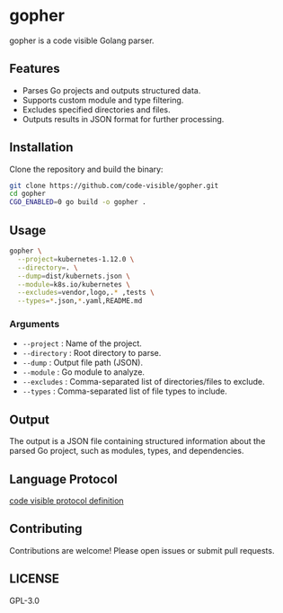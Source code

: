 # gopher

gopher is a code visible Golang parser.

## Features

- Parses Go projects and outputs structured data.
- Supports custom module and type filtering.
- Excludes specified directories and files.
- Outputs results in JSON format for further processing.

## Installation

Clone the repository and build the binary:

```bash
git clone https://github.com/code-visible/gopher.git
cd gopher
CGO_ENABLED=0 go build -o gopher .
```

## Usage

```bash
gopher \
  --project=kubernetes-1.12.0 \
  --directory=. \
  --dump=dist/kubernets.json \
  --module=k8s.io/kubernetes \
  --excludes=vendor,logo,.* ,tests \
  --types=*.json,*.yaml,README.md
```

### Arguments

- `--project` : Name of the project.
- `--directory` : Root directory to parse.
- `--dump` : Output file path (JSON).
- `--module` : Go module to analyze.
- `--excludes` : Comma-separated list of directories/files to exclude.
- `--types` : Comma-separated list of file types to include.

## Output

The output is a JSON file containing structured information about the parsed Go project, such as modules, types, and dependencies.

## Language Protocol

[code visible protocol definition](https://github.com/code-visible/protocol)

## Contributing

Contributions are welcome! Please open issues or submit pull requests.

## LICENSE

GPL-3.0

